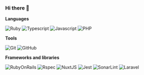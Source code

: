 ### Hi there 👋

<!--
**tititoof/tititoof** is a ✨ _special_ ✨ repository because its `README.md` (this file) appears on your GitHub profile.

Here are some ideas to get you started:

- 🔭 I’m currently working on ...
- 🌱 I’m currently learning ...
- 👯 I’m looking to collaborate on ...
- 🤔 I’m looking for help with ...
- 💬 Ask me about ...
- 📫 How to reach me: ...
- 😄 Pronouns: ...
- ⚡ Fun fact: ...
-->


**Languages**


![Ruby](https://img.shields.io/badge/Ruby-CC342D.svg?logo=ruby&logoColor=social)
![Typescript](https://img.shields.io/badge/TypeScript-007ACC.svg?logo=typescript&logoColor=white)
![Javascript](https://img.shields.io/badge/Node.js-43853D.svg?logo=node.js&logoColor=white)
![PHP](https://img.shields.io/badge/PHP-777BB4.svg?logo=php&logoColor=white)

**Tools**


![Git](https://img.shields.io/badge/-Git-black?logo=git&logoColor=social)
![GitHub](https://img.shields.io/badge/-GitHub-black?logo=github&logoColor=social)

**Frameworks and libraries**


![RubyOnRails](https://img.shields.io/badge/RubyOnRails-111111.svg?logo=rubyonrails&logoColor=white)
![Rspec](https://img.shields.io/badge/RSpec-111111.svg?logo=ruby&logoColor=white)
![NuxtJS](https://img.shields.io/badge/Nuxt-111111.svg?logo=NuxtJS&logoColor=white)
![Jest](https://img.shields.io/badge/Jest-C21325.svg?logo=jest&logoColor=white)
![SonarLint](https://img.shields.io/badge/-SonarLint-CB2029?logo=sonarlint&logoColor=white)
![Laravel](https://img.shields.io/badge/Laravel-111111.svg?logo=Laravel&logoColor=white)

